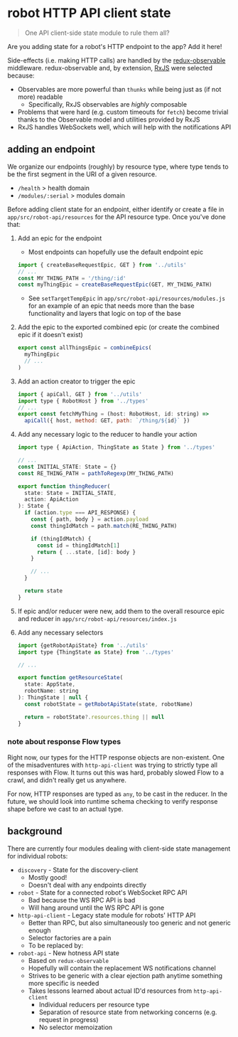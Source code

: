 # robot HTTP API client state

> One API client-side state module to rule them all?

Are you adding state for a robot's HTTP endpoint to the app? Add it here!

Side-effects (i.e. making HTTP calls) are handled by the [redux-observable](https://github.com/redux-observable/redux-observable) middleware. redux-observable and, by extension, [RxJS](https://rxjs.dev) were selected because:

- Observables are more powerful than `thunks` while being just as (if not more) readable
  - Specifically, RxJS observables are _highly_ composable
- Problems that were hard (e.g. custom timeouts for `fetch`) become trivial thanks to the Observable model and utilities provided by RxJS
- RxJS handles WebSockets well, which will help with the notifications API

## adding an endpoint

We organize our endpoints (roughly) by resource type, where type tends to be the first segment in the URI of a given resource.

- `/health` > health domain
- `/modules/:serial` > modules domain

Before adding client state for an endpoint, either identify or create a file in `app/src/robot-api/resources` for the API resource type. Once you've done that:

1. Add an epic for the endpoint

   - Most endpoints can hopefully use the default endpoint epic

   ```js
   import { createBaseRequestEpic, GET } from '../utils'
   // ...
   const MY_THING_PATH = '/thing/:id'
   const myThingEpic = createBaseRequestEpic(GET, MY_THING_PATH)
   ```

   - See `setTargetTempEpic` in `app/src/robot-api/resources/modules.js` for an example of an epic that needs more than the base functionality and layers that logic on top of the base

2. Add the epic to the exported combined epic (or create the combined epic if it doesn't exist)

   ```js
   export const allThingsEpic = combineEpics(
     myThingEpic
     // ...
   )
   ```

3. Add an action creator to trigger the epic

   ```js
   import { apiCall, GET } from '../utils'
   import type { RobotHost } from '../types'
   // ...
   export const fetchMyThing = (host: RobotHost, id: string) =>
     apiCall({ host, method: GET, path: `/thing/${id}` })
   ```

4. Add any necessary logic to the reducer to handle your action

   ```js
   import type { ApiAction, ThingState as State } from '../types'

   // ...
   const INITIAL_STATE: State = {}
   const RE_THING_PATH = pathToRegexp(MY_THING_PATH)

   export function thingReducer(
     state: State = INITIAL_STATE,
     action: ApiAction
   ): State {
     if (action.type === API_RESPONSE) {
       const { path, body } = action.payload
       const thingIdMatch = path.match(RE_THING_PATH)

       if (thingIdMatch) {
         const id = thingIdMatch[1]
         return { ...state, [id]: body }
       }

       // ...
     }

     return state
   }
   ```

5. If epic and/or reducer were new, add them to the overall resource epic and reducer in `app/src/robot-api/resources/index.js`

6. Add any necessary selectors

   ```js
   import {getRobotApiState} from '../utils'
   import type {ThingState as State} from '../types'

   // ...

   export function getResourceState(
     state: AppState,
     robotName: string
   ): ThingState | null {
     const robotState = getRobotApiState(state, robotName)

     return = robotState?.resources.thing || null
   }
   ```

### note about response Flow types

Right now, our types for the HTTP response objects are non-existent. One of the misadventures with `http-api-client` was trying to strictly type all responses with Flow. It turns out this was hard, probably slowed Flow to a crawl, and didn't really get us anywhere.

For now, HTTP responses are typed as `any`, to be cast in the reducer. In the future, we should look into runtime schema checking to verify response shape before we cast to an actual type.

## background

There are currently four modules dealing with client-side state management for individual robots:

- `discovery` - State for the discovery-client
  - Mostly good!
  - Doesn't deal with any endpoints directly
- `robot` - State for a connected robot's WebSocket RPC API
  - Bad because the WS RPC API is bad
  - Will hang around until the WS RPC API is gone
- `http-api-client` - Legacy state module for robots' HTTP API
  - Better than RPC, but also simultaneously too generic and not generic enough
  - Selector factories are a pain
  - To be replaced by:
- `robot-api` - New hotness API state
  - Based on `redux-observable`
  - Hopefully will contain the replacement WS notifications channel
  - Strives to be generic with a clear ejection path anytime something more specific is needed
  - Takes lessons learned about actual ID'd resources from `http-api-client`
    - Individual reducers per resource type
    - Separation of resource state from networking concerns (e.g. request in progress)
    - No selector memoization
